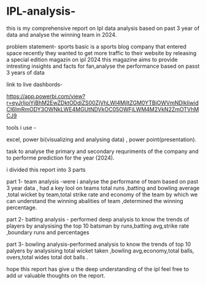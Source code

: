 # IPL-analysis-
this is my comprehensive report on Ipl data analysis based on past 3 year of data and analyse the winning team in 2024.

problem statement-
sports basic is a sports blog company that entered space recently they wanted to get more traffic to their website by releasing a special edition magazin on ipl 2024 this magazine aims to provide intresting insights and facts for fan,analyse the performance based on passt 3 years of data

link to live dashbords-

https://app.powerbi.com/view?r=eyJrIjoiYjBhM2EwZDktODdiZS00ZjVhLWI4MjItZGM0YTBjOWVmNDlkIiwidCI6ImRmODY3OWNkLWE4MGUtNDVkOC05OWFjLWM4M2VkN2ZmOTVhMCJ9

tools i use -

excel,
power bi(visualizing and analysing data) ,
power point(presentation).

task to analyse the primary and secondary requriments of the company and to performe prediction for the year (2024).

i divided this report into 3 parts

part 1-
team analysis -were i analyse the performane of team based on past 3 year data , had a key lool on teams total runs ,batting and bowling average ,total wicket by team,total strike rate and economy of the team by which we can understand the winning abalities of team ,determined the winning percentage.

part 2- 
batting analysis - performed deep analysis to know the trends of players by analysising the top 10 batsman by runs,batting avg,strike rate ,boundary runs and percentages 

part 3- 
bowling analysis-performed analysis to know the trends of top 10 palyers by analysising total wicket taken ,bowling avg,economy,total balls, overs,total wides total dot balls .

hope this report has give u the deep understanding of the ipl 
feel free to add ur valuable thoughts on the report.
